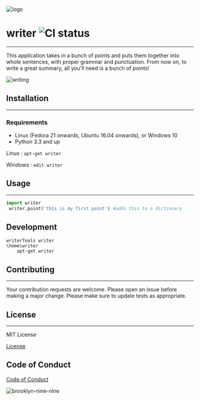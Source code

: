 ![logo](~/Pictures/College/Fall2018/CMPINF/writerLogo.png) 
#  writer    ![CI status](https://img.shields.io/badge/docs-passing-#a62881.svg) 

---

This application takes in a bunch of points and puts them together into whole sentences, with proper grammar and punctuation. From now on, to write a great summary, all you'll need is a bunch of points!

![writing](https://media1.giphy.com/media/b55x0VFpFKm7S/giphy.webp?cid=3640f6095bce88266c6c56544d390a65)


## Installation

---

### Requirements

* Linux (Fedora 21 onwards, Ubuntu 16.04 onwards), or Windows 10
* Python 3.3 and up

Linux : `apt-get writer`

Windows : `edit writer`



## Usage

---

```python
import writer 
 writer.point('this is my first point') #adds this to a dictionary
```



## Development

```
writerTools writer
\home\writer
	apt-get writer
```



## Contributing 

___

Your contribution requests are welcome. Please open an issue before making a major change. Please make sure to update tests as appropriate.



## License

___

MIT License

[License](LICENSE.md)


## Code of Conduct


[Code of Conduct](CODE_OF_CONDUCT.md)

![brooklyn-nine-nine](https://giphy.com/gifs/l41lNp8dHpfaJE25O/html5)


​    

​    



